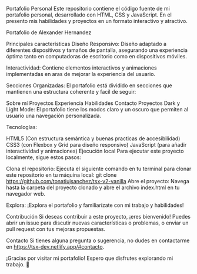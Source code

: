 Portafolio Personal
Este repositorio contiene el código fuente de mi portafolio personal, desarrollado con HTML, CSS y JavaScript. En el presento mis habilidades y proyectos en un formato interactivo y atractivo.

Portafolio de Alexander Hernandez

Principales características
Diseño Responsivo: Diseño adaptado a diferentes dispositivos y tamaños de pantalla, asegurando una experiencia óptima tanto en computadoras de escritorio como en dispositivos móviles.

Interactividad: Contiene elementos interactivos y animaciones implementadas en aras de mejorar la experiencia del usuario.

Secciones Organizadas: El portafolio está dividido en secciones que mantienen una estructura coherente y facil de seguir:

Sobre mí
Proyectos
Experiencia
Habilidades
Contacto
Proyectos
Dark y Light Mode: El portafolio tiene los modos claro y un oscuro que permiten al usuario una navegación personalizada.

Tecnologías:

 HTML5 (Con estructura semántica y buenas practicas de accesibilidad)
 CSS3 (con Flexbox y Grid para diseño responsivo)
 JavaScript (para añadir interactividad y animaciones)
Ejecución local
Para ejecutar este proyecto localmente, sigue estos pasos:

Clona el repositorio: Ejecuta el siguiente comando en tu terminal para clonar este repositorio en tu máquina local:
git clone https://github.com/tonatiujsanchez/tsx-v2-vanilla
Abre el proyecto: Navega hasta la carpeta del proyecto clonado y abre el archivo index.html en tu navegador web.

Explora: ¡Explora el portafolio y familiarízate con mi trabajo y habilidades!

Contribución
Si deseas contribuir a este proyecto, ¡eres bienvenido! Puedes abrir un issue para discutir nuevas características o problemas, o enviar un pull request con tus mejoras propuestas.

Contacto
Si tienes alguna pregunta o sugerencia, no dudes en contactarme en https://tsx-dev.netlify.app/#contacto.

¡Gracias por visitar mi portafolio! Espero que disfrutes explorando mi trabajo. 🤗